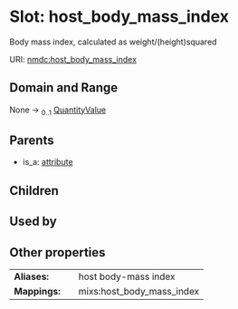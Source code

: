 
# Slot: host_body_mass_index


Body mass index, calculated as weight/(height)squared

URI: [nmdc:host_body_mass_index](https://microbiomedata/meta/host_body_mass_index)


## Domain and Range

None &#8594;  <sub>0..1</sub> [QuantityValue](QuantityValue.md)

## Parents

 *  is_a: [attribute](attribute.md)

## Children


## Used by


## Other properties

|  |  |  |
| --- | --- | --- |
| **Aliases:** | | host body-mass index |
| **Mappings:** | | mixs:host_body_mass_index |

